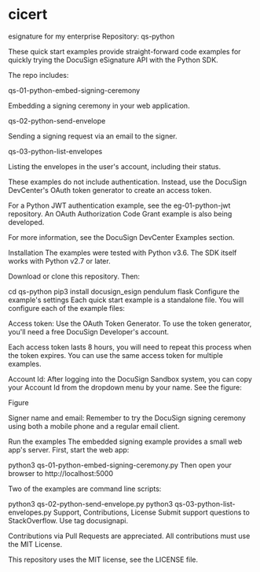 # cicert
esignature 
for my enterprise 
Repository: qs-python

These quick start examples provide straight-forward code examples for quickly trying the DocuSign eSignature API with the Python SDK.

The repo includes:

qs-01-python-embed-signing-ceremony

Embedding a signing ceremony in your web application.

qs-02-python-send-envelope

Sending a signing request via an email to the signer.

qs-03-python-list-envelopes

Listing the envelopes in the user's account, including their status.

These examples do not include authentication. Instead, use the DocuSign DevCenter's OAuth token generator to create an access token.

For a Python JWT authentication example, see the eg-01-python-jwt repository. An OAuth Authorization Code Grant example is also being developed.

For more information, see the DocuSign DevCenter Examples section.

Installation
The examples were tested with Python v3.6. The SDK itself works with Python v2.7 or later.

Download or clone this repository. Then:

cd qs-python
pip3 install docusign_esign pendulum flask
Configure the example's settings
Each quick start example is a standalone file. You will configure each of the example files:

Access token: Use the OAuth Token Generator. To use the token generator, you'll need a free DocuSign Developer's account.

Each access token lasts 8 hours, you will need to repeat this process when the token expires. You can use the same access token for multiple examples.

Account Id: After logging into the DocuSign Sandbox system, you can copy your Account Id from the dropdown menu by your name. See the figure:

Figure

Signer name and email: Remember to try the DocuSign signing ceremony using both a mobile phone and a regular email client.

Run the examples
The embedded signing example provides a small web app's server. First, start the web app:

python3 qs-01-python-embed-signing-ceremony.py
Then open your browser to http://localhost:5000

Two of the examples are command line scripts:

python3 qs-02-python-send-envelope.py
python3 qs-03-python-list-envelopes.py
Support, Contributions, License
Submit support questions to StackOverflow. Use tag docusignapi.

Contributions via Pull Requests are appreciated. All contributions must use the MIT License.

This repository uses the MIT license, see the LICENSE file.
